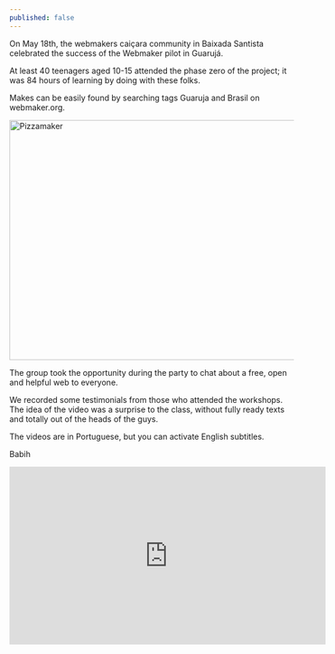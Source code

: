 ```yaml
---
published: false
---
```

On May 18th, the webmakers caiçara community in Baixada Santista celebrated the success of the Webmaker pilot in Guarujá.

At least 40 teenagers aged 10-15 attended the phase zero  of the project; it was 84 hours of learning by doing with these folks.

Makes can be easily found by searching tags Guaruja and Brasil on webmaker.org.

<a data-flickr-embed="true" data-footer="true"  href="https://www.flickr.com/photos/_coragem/albums/72157644989641315" title="Pizzamaker"><img src="https://c6.staticflickr.com/4/3867/14330950181_2c941f6583_z.jpg" width="640" height="425" alt="Pizzamaker"></a><script async src="//embedr.flickr.com/assets/client-code.js" charset="utf-8"></script>

The group took the opportunity during the party to chat about a free, open and helpful web to everyone.

We recorded some testimonials from those who attended the workshops. The idea of the video was a surprise to the class, without fully ready texts and totally out of the heads of the guys.

The videos are in Portuguese, but you can activate English subtitles.

Babih
<iframe width="560" height="315" src="https://www.youtube.com/embed/6sKvRuphKIE" frameborder="0" allowfullscreen></iframe>